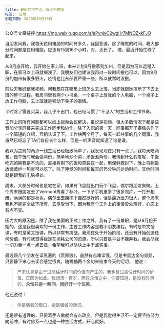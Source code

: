 ```yaml
---
title: 最近的宅生活，有点不健康
标签:  日常
创建日期: 2020年10月16日
---
```

公众号文章链接
https://mp.weixin.qq.com/s/aPvnjyC2wgHr7MNOZxkFJQ

当朋友问我，我每天花用电脑的时间有多久，我回答道，除了睡觉的时间，我大部分时间都是在用电脑，应该有15到16个小时，对，太长了。 嗯，最近开始忙碌了起来。

从8月底开始，我开始在家上班，本来计划9月搬家到加州，但是因为可以远程入职，在家可以上班就搁浅了。我朋友们也建议我再过一段时间搬也可以，因为9月份的加州有很多野火，疫情也比东部要严重一些，所以就暂时没搬。

前些天我妈跟我视频，问我现在在哪里上班怎么去上班，当即就跟她演示了下去上班的整个过程。我房间里有两个小书桌，一个桌子上放我的个人电脑，一个桌子上放工作电脑，去上班就是移动下凳子的事情。

平时除了需要买菜，我几乎不出门，也已经习惯了“不见人”的生活和工作节奏。

工作上的所有问题都可以线上视频会议解决，虽说是视频，但大多数情况下都是语音加分享屏幕来完成工作同步和协作。除了入职的第一天，同事都开了摄像头作了一个简短的介绍，互相认识了下。工作快两个月了，每天一起共事的几个同事，我虽然已经忘了TA们各自长什么样，但是一听声音就知道了谁是谁。

我以为之前的两点一线生活已经极致简单了，我发现现在只有一点了。我每天吃两餐，做午饭时我会做两份，简单地炒个菜，米饭煮两份。我懒到什么程度呢，午饭吃完的碗我是不洗的，直接将剩下的饭和菜装在一起，用保鲜膜封下，晚上将剩饭放微波炉一热就可以吃了。除了睡觉的时间和每天的15分钟的运动时间，其他时间就是跟我的电脑相处。

周末，大部分时候也是宅在家，如果有飞盘就出门玩个飞盘，偶尔跟朋友聚聚。上个周末跟朋友去了Vermont周看了秋叶，一下子手机里多了很多照片，一打开相册，满满的都是秋色，偶尔出去拥抱下自然挺好的，但是最近压力很大，整个周末我也不能完全放下所有，去享受当下，因为我有个工作上的事情没处理好，心态上有点不安。

压力大的原因是，除了我在美国的正式工作之外，我有了一份兼职，是从9月份开始的，这是我很喜欢的一份工作，主要工作内容是教小朋友编程。有时是中文授课，有时是英文授课，所以非常有挑战。我现在处于开始阶段，还没有开始创造任何价值，有时我觉得我是在消耗公司的资源，所以只要是平台不嫌弃我，我会尽我一切力量一点一点去做，希望我可以尽快上手干点实事。

最近跟几个朋友在读黑塞的《荒原狼》，虽然有点难读懂，但是书里边金句频频，只要静下来心去读会感觉很爽，随机抽两个金句来结束今天的叨叨， 他说：
>严肃认真是由于过高估计时间的价值而产生的。我也曾过高估计时间的价值，正因为如此。我想活一百岁，而在永恒之中，你要知道，是没有时间的，**永恒只是一瞬间，刚好开一个玩笑**。

他还说过：
> 命是弱者的借口，运是强者的谦词。

还是很有道理的，只要着手去做就会有点改变。但是我觉得生活不一定要坚持努力向前冲，有时佛系一点也是一种生活方式，开心就好。






